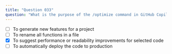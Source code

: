 ```yaml
---
title: "Question 033"
question: "What is the purpose of the /optimize command in GitHub Copilot Chat?"
---
```


- [ ] To generate new features for a project
- [ ] To rename all functions in a file
- [x] To suggest performance or readability improvements for selected code
- [ ] To automatically deploy the code to production
